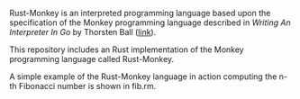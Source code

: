 Rust-Monkey is an interpreted programming language based upon the specification of the Monkey programming language described in *Writing An Interpreter In Go* by Thorsten Ball ([link](https://interpreterbook.com)). 

This repository includes an Rust implementation of the Monkey programming language called Rust-Monkey.  

A simple example of the Rust-Monkey language in action computing the n-th Fibonacci number is shown in fib.rm. 
